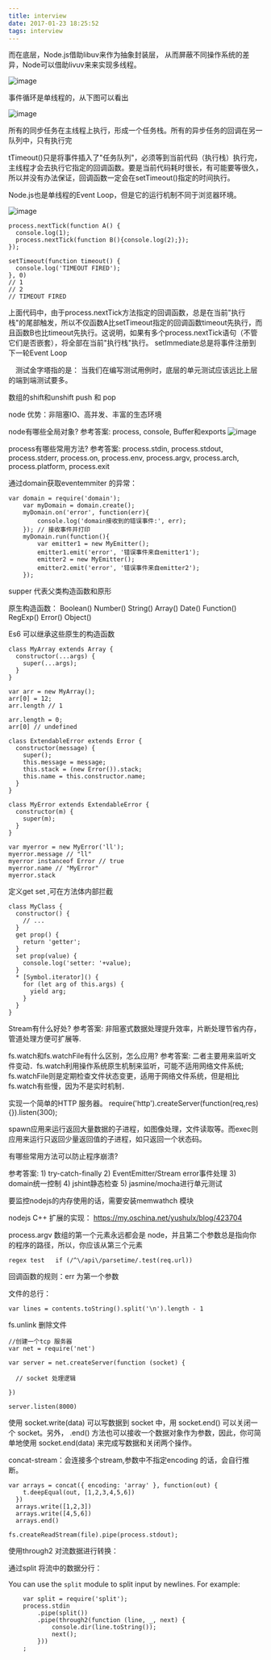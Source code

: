 ```yaml
---
title: interview
date: 2017-01-23 18:25:52
tags: interview
---
```

 而在底层，Node.js借助libuv来作为抽象封装层， 从而屏蔽不同操作系统的差异，Node可以借助livuv来来实现多线程。
 
 ![image](http://www.admin10000.com/UploadFiles/Document/201509/30/20150930072020634231.PNG)
 
 事件循环是单线程的，从下图可以看出
 
 ![image](http://www.admin10000.com/UploadFiles/Document/201509/30/20150930072028113909.PNG)
 
 所有的同步任务在主线程上执行，形成一个任务栈。所有的异步任务的回调在另一队列中，只有执行完
 
 tTimeout()只是将事件插入了"任务队列"，必须等到当前代码（执行栈）执行完，主线程才会去执行它指定的回调函数。要是当前代码耗时很长，有可能要等很久，所以并没有办法保证，回调函数一定会在setTimeout()指定的时间执行。
 
 Node.js也是单线程的Event Loop，但是它的运行机制不同于浏览器环境。
 
 ![image](http://image.beekka.com/blog/2014/bg2014100803.png)
 

```
process.nextTick(function A() {
  console.log(1);
  process.nextTick(function B(){console.log(2);});
});

setTimeout(function timeout() {
  console.log('TIMEOUT FIRED');
}, 0)
// 1
// 2
// TIMEOUT FIRED
```

上面代码中，由于process.nextTick方法指定的回调函数，总是在当前"执行栈"的尾部触发，所以不仅函数A比setTimeout指定的回调函数timeout先执行，而且函数B也比timeout先执行。这说明，如果有多个process.nextTick语句（不管它们是否嵌套），将全部在当前"执行栈"执行。   setImmediate总是将事件注册到下一轮Event Loop


　测试金字塔指的是： 当我们在编写测试用例时，底层的单元测试应该远比上层的端到端测试要多。
　

数组的shift和unshift  push 和 pop 

node 优势：非阻塞IO、高并发、丰富的生态环境

 node有哪些全局对象?
参考答案: process, console, Buffer和exports
![image](https://camo.githubusercontent.com/233315761d49d4c75fe7969e36bda22ecf5bbc0f/687474703a2f2f6a6f616f7073696c76612e6769746875622e696f2f74616c6b732f456e642d746f2d456e642d4a6176615363726970742d776974682d7468652d4d45414e2d537461636b2f696d672f6e6f64656a732d617263682d7070742e706e67)

process有哪些常用方法?
参考答案: process.stdin, process.stdout, process.stderr, process.on, process.env, process.argv, process.arch, process.platform, process.exit

通过domain获取eventemmiter 的异常：

```
var domain = require('domain');
    var myDomain = domain.create();
    myDomain.on('error', function(err){
        console.log('domain接收到的错误事件:', err);
    }); // 接收事件并打印
    myDomain.run(function(){
        var emitter1 = new MyEmitter();
        emitter1.emit('error', '错误事件来自emitter1');
        emitter2 = new MyEmitter();
        emitter2.emit('error', '错误事件来自emitter2');
    });
```

supper 代表父类构造函数和原形


原生构造函数：
Boolean()
Number()
String()
Array()
Date()
Function()
RegExp()
Error()
Object()

Es6 可以继承这些原生的构造函数
 
```
class MyArray extends Array {
  constructor(...args) {
    super(...args);
  }
}

var arr = new MyArray();
arr[0] = 12;
arr.length // 1

arr.length = 0;
arr[0] // undefined
```

```
class ExtendableError extends Error {
  constructor(message) {
    super();
    this.message = message;
    this.stack = (new Error()).stack;
    this.name = this.constructor.name;
  }
}

class MyError extends ExtendableError {
  constructor(m) {
    super(m);
  }
}

var myerror = new MyError('ll');
myerror.message // "ll"
myerror instanceof Error // true
myerror.name // "MyError"
myerror.stack
```

定义get set ,可在方法体内部拦截

```
class MyClass {
  constructor() {
    // ...
  }
  get prop() {
    return 'getter';
  }
  set prop(value) {
    console.log('setter: '+value);
  }
  * [Symbol.iterator]() {
    for (let arg of this.args) {
      yield arg;
    }
  }
}
```

Stream有什么好处?
参考答案: 非阻塞式数据处理提升效率，片断处理节省内存，管道处理方便可扩展等.


fs.watch和fs.watchFile有什么区别，怎么应用?
参考答案: 二者主要用来监听文件变动．fs.watch利用操作系统原生机制来监听，可能不适用网络文件系统; fs.watchFile则是定期检查文件状态变更，适用于网络文件系统，但是相比fs.watch有些慢，因为不是实时机制．

实现一个简单的HTTP 服务器。
require('http').createServer(function(req,res){}).listen(300);

spawn应用来运行返回大量数据的子进程，如图像处理，文件读取等。而exec则应用来运行只返回少量返回值的子进程，如只返回一个状态码。

有哪些常用方法可以防止程序崩溃?

参考答案: 1) try-catch-finally 2) EventEmitter/Stream error事件处理 3) domain统一控制 4) jshint静态检查 5) jasmine/mocha进行单元测试


要监控nodejs的内存使用的话，需要安装memwathch 模块

nodejs C++ 扩展的实现：
https://my.oschina.net/yushulx/blog/423704

process.argv 数组的第一个元素永远都会是 node，并且第二个参数总是指向你的程序的路径，所以，你应该从第三个元素


```
regex test   if (/^\/api\/parsetime/.test(req.url))
```


回调函数的规则：err 为第一个参数

文件的总行：
```
var lines = contents.toString().split('\n').length - 1
```


fs.unlink 删除文件


```
//创建一个tcp 服务器
var net = require('net')

var server = net.createServer(function (socket) {

  // socket 处理逻辑

})

server.listen(8000)
```


使用 socket.write(data) 可以写数据到 socket 中，用 socket.end() 可以关闭一个 socket。另外， .end() 方法也可以接收一个数据对象作为参数，因此，你可简单地使用 socket.end(data) 来完成写数据和关闭两个操作。

concat-stream：会连接多个stream,参数中不指定encoding 的话，会自行推断。

```
var arrays = concat({ encoding: 'array' }, function(out) {
    t.deepEqual(out, [1,2,3,4,5,6])
  })
  arrays.write([1,2,3])
  arrays.write([4,5,6])
  arrays.end()
```

```
fs.createReadStream(file).pipe(process.stdout);
```
使用through2 对流数据进行转换：

通过split 将流中的数据分行：

You can use the `split` module to split input by newlines. For example:
```
    var split = require('split');
    process.stdin
        .pipe(split())
        .pipe(through2(function (line, _, next) {
            console.dir(line.toString());
            next();
        }))
    ;
```